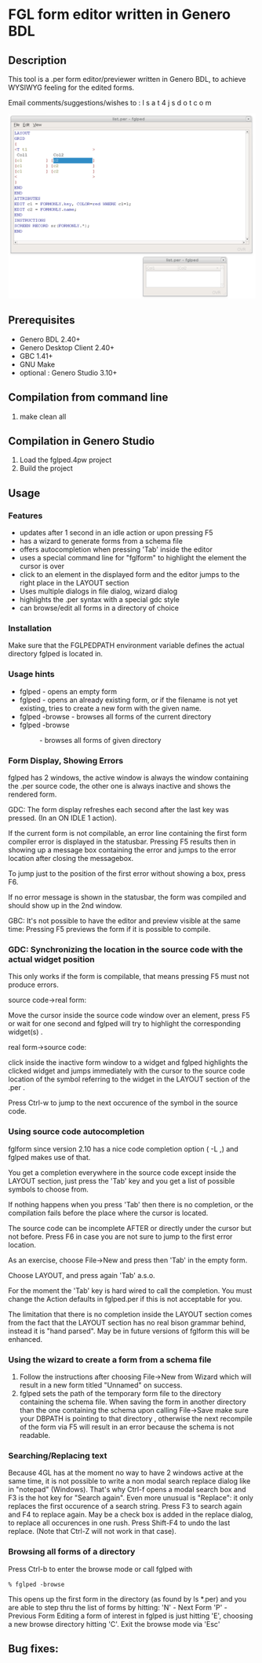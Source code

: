# FGL form editor written in Genero BDL

## Description

This tool is a .per form editor/previewer written in Genero BDL, to achieve
WYSIWYG feeling for the edited forms.

Email comments/suggestions/wishes to : l s a t 4 j s d o t c o m

![Genero FGL Form Editor (GDC)](https://github.com/FourjsGenero/tool_fglped/raw/master/docs/fglped-screen-001.png)


## Prerequisites

* Genero BDL 2.40+
* Genero Desktop Client 2.40+
* GBC 1.41+
* GNU Make
* optional : Genero Studio 3.10+

## Compilation from command line

1. make clean all

## Compilation in Genero Studio

1. Load the fglped.4pw project
2. Build the project

## Usage

### Features

- updates after 1 second in an idle action or upon pressing F5
- has a wizard to generate forms from a schema file
- offers autocompletion when pressing 'Tab' inside the editor
- uses a special command line for "fglform" to highlight the element the cursor is over
- click to an element in the displayed form and the editor jumps to the right place in the LAYOUT section
- Uses multiple dialogs in file dialog, wizard dialog
- highlights the .per syntax with a special gdc style
- can browse/edit all forms in a directory of choice


### Installation

Make sure that the FGLPEDPATH environment variable defines the actual directory
fglped is located in.

### Usage hints

- fglped                - opens an empty form
- fglped <formname>     - opens an already existing form, or if the filename is not yet existing, tries to create a new form with the given name.
- fglped -browse        - browses all forms of the current directory
- fglped -browse <dir>  - browses all forms of given directory



### Form Display, Showing Errors

fglped has 2 windows, the active window is always the window containing the .per
source code, the other one is always inactive and shows the rendered form.

GDC:
The form display refreshes each second after the last key was pressed.
(In an ON IDLE 1 action).


If the current form is not compilable, an error line containing the first form
compiler error is displayed in the statusbar. Pressing F5 results then in showing
up a message box containing the error and jumps to the error location after
closing the messagebox.

To jump just to the position of the first error without showing a box, press F6.

If no error message is shown in the statusbar, the form was compiled and should
show up in the 2nd window. 

GBC:
It's not possible to have the editor and preview visible at the same time:
Pressing F5 previews the form if it is possible to compile.


### GDC: Synchronizing the location in the source code with the actual widget position

This only works if the form is compilable, that means pressing F5 must not
produce errors.

source code->real form:

Move the cursor inside the source code window over an element, press F5 or wait
for one second and fglped will try to highlight the corresponding widget(s) .

real form->source code:

click inside the inactive form window to a widget and fglped highlights the
clicked widget and jumps immediately with the cursor to the source code location
of the symbol referring to the widget in the LAYOUT section of the .per . 

Press Ctrl-w to jump to the next occurence of the symbol in the source code.


### Using source code autocompletion

fglform since version 2.10 has a nice code completion option ( -L <line>,<column>)
and fglped makes use of that.

You get a completion everywhere in the source code except inside the LAYOUT section,
just press the 'Tab' key and you get a list of possible symbols to choose from.

If nothing happens when you press 'Tab' then there is no completion, or the
compilation fails before the place where the cursor is located.

The source code can be incomplete AFTER or directly under the cursor but not before.
Press F6 in case you are not sure to jump to the first error location.

As an exercise, choose File->New and press then 'Tab' in the empty form.

Choose LAYOUT, and press again 'Tab' a.s.o.

For the moment the 'Tab' key is hard wired to call the completion. You must change
the Action defaults in fglped.per if this is not acceptable for you.

The limitation that there is no completion inside the LAYOUT section comes from the
fact that the LAYOUT section has no real bison grammar behind, instead it is "hand
parsed". May be in future versions of fglform this will be enhanced.

### Using the wizard to create a form from a schema file

1. Follow the instructions after choosing  File->New from Wizard which will result in a new form titled "Unnamed" on success.
2. fglped sets the path of the temporary form file to the directory containing the schema file. When saving the form in another directory than the one containing the schema upon calling File->Save make sure your DBPATH is pointing to that directory , otherwise the next recompile of the form via F5 will result in an error because the schema is not readable.

### Searching/Replacing text

Because 4GL has at the moment no way to have 2 windows active at the same time,
it is not possible to write a non modal search replace dialog like in "notepad"
(Windows). That's why Ctrl-f opens a modal search box and F3 is the hot key for
"Search again". Even more unusual is "Replace": it only replaces the first
occurence of a search string.  Press F3 to search again and F4 to replace again.
May be a check box is added in the replace dialog, to replace all occurences in
one rush. Press Shift-F4 to undo the last replace. (Note that Ctrl-Z will not
work in that case).

### Browsing all forms of a directory

Press Ctrl-b to enter the browse mode or call fglped with

```
% fglped -browse
```

This opens up the first form in the directory (as found by ls \*.per) and you
are able to step thru the list of forms by hitting:
'N' - Next Form
'P' - Previous Form
Editing a form of interest in fglped is just hitting 'E', choosing a new browse
directory hitting 'C'. Exit the browse mode via 'Esc'

## Bug fixes:
